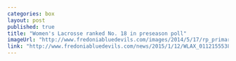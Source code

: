 ```yaml
---
categories: box
layout: post
published: true
title: "Women's Lacrosse ranked No. 18 in preseason poll"
imageUrl: "http://www.fredoniabluedevils.com/images/2014/5/17/rp_primary_DSC_1634.JPG"
link: "http://www.fredoniabluedevils.com/news/2015/1/12/WLAX_0112155538.aspx"
---
```


